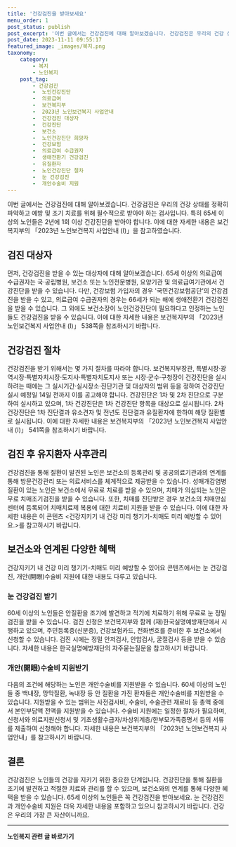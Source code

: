 ```yaml
---
title: '건강검진을 받아보세요'
menu_order: 1
post_status: publish
post_excerpt: '이번 글에서는 건강검진에 대해 알아보겠습니다. 건강검진은 우리의 건강 상태를 정확히 파악하고 예방 및 조기 치료를 위해 필수적으로 받아야 하는 검사입니다. 특히 65세 이상의 노인들은 2년에 1회 이상 건강진단을 받아야 합니다. 이에 대한 자세한 내용은 보건복지부의  2023년 노인보건복지 사업안내  Ⅰ  을 참고하였습니다.'
post_date: 2023-11-11 09:55:17
featured_image: _images/복지.png
taxonomy:
    category:
        - 복지
        - 노인복지
    post_tag:
        - 건강검진
        -  노인건강진단
        -  의료급여
        -  보건복지부
        -  2023년 노인보건복지 사업안내
        -  건강검진 대상자
        -  건강진단
        -  보건소
        -  노인건강진단 희망자
        -  건강보험
        -  의료급여 수급권자
        -  생애전환기 건강검진
        -  유질환자
        -  노인건강진단 절차
        -  눈 건강검진
        -  개안수술비 지원
---
```



이번 글에서는 건강검진에 대해 알아보겠습니다. 건강검진은 우리의 건강 상태를 정확히 파악하고 예방 및 조기 치료를 위해 필수적으로 받아야 하는 검사입니다. 특히 65세 이상의 노인들은 2년에 1회 이상 건강진단을 받아야 합니다. 이에 대한 자세한 내용은 보건복지부의 「2023년 노인보건복지 사업안내 (Ⅰ)」을 참고하였습니다.

## 검진 대상자

먼저, 건강검진을 받을 수 있는 대상자에 대해 알아보겠습니다. 65세 이상의 의료급여 수급권자는 국·공립병원, 보건소 또는 노인전문병원, 요양기관 및 의료급여기관에서 건강진단을 받을 수 있습니다. 다만, 건강보험 가입자의 경우 '국민건강보험공단’의 건강검진을 받을 수 있고, 의료급여 수급권자의 경우는 66세가 되는 해에 생애전환기 건강검진을 받을 수 있습니다. 그 외에도 보건소장이 노인건강진단이 필요하다고 인정하는 노인들도 건강검진을 받을 수 있습니다. 이에 대한 자세한 내용은 보건복지부의 「2023년 노인보건복지 사업안내 (Ⅰ)」 538쪽을 참조하시기 바랍니다.

## 건강검진 절차

건강검진을 받기 위해서는 몇 가지 절차를 따라야 합니다. 보건복지부장관, 특별시장·광역시장·특별자치시장·도지사·특별자치도지사 또는 시장·군수·구청장이 건강진단을 실시하려는 때에는 그 실시기간·실시장소·진단기관 및 대상자의 범위 등을 정하여 건강진단 실시 예정일 14일 전까지 이를 공고해야 합니다. 건강진단은 1차 및 2차 진단으로 구분하여 실시하고 있으며, 1차 건강진단은 1차 건강진단 항목을 대상으로 실시됩니다. 2차 건강진단은 1차 진단결과 유소견자 및 전년도 진단결과 유질환자에 한하여 해당 질환별로 실시됩니다. 이에 대한 자세한 내용은 보건복지부의 「2023년 노인보건복지 사업안내 (Ⅰ)」 541쪽을 참조하시기 바랍니다.

## 검진 후 유지환자 사후관리

건강검진을 통해 질환이 발견된 노인은 보건소의 등록관리 및 공공의료기관과의 연계를 통해 방문건강관리 또는 의료서비스를 체계적으로 제공받을 수 있습니다. 성매개감염병 질환이 있는 노인은 보건소에서 무료로 치료를 받을 수 있으며, 치매가 의심되는 노인은 무료 치매조기검진을 받을 수 있습니다. 또한, 치매를 진단받은 경우 보건소의 치매안심센터에 등록되어 치매치료제 복용에 대한 치료비 지원을 받을 수 있습니다. 이에 대한 자세한 내용은 이 콘텐츠 <건강지키기 내 건강 미리 챙기기-치매도 미리 예방할 수 있어요.>를 참고하시기 바랍니다.

## 보건소와 연계된 다양한 혜택

건강지키기 내 건강 미리 챙기기-치매도 미리 예방할 수 있어요 콘텐츠에서는 눈 건강검진, 개안(開眼)수술비 지원에 대한 내용도 다루고 있습니다.

### 눈 건강검진 받기

60세 이상의 노인들은 안질환을 조기에 발견하고 적기에 치료하기 위해 무료로 눈 정밀 검진을 받을 수 있습니다. 검진 신청은 보건복지부와 함께 (재)한국실명예방재단에서 시행하고 있으며, 주민등록증(신분증), 건강보험카드, 전화번호를 준비한 후 보건소에서 신청할 수 있습니다. 검진 시에는 정밀 안저검사, 안압검사, 굴절검사 등을 받을 수 있습니다. 자세한 내용은 한국실명예방재단의 자주묻는질문을 참고하시기 바랍니다.

### 개안(開眼)수술비 지원받기

다음의 조건에 해당하는 노인은 개안수술비를 지원받을 수 있습니다. 60세 이상의 노인들 중 백내장, 망막질환, 녹내장 등 안 질환을 가진 환자들은 개안수술비를 지원받을 수 있습니다. 지원받을 수 있는 범위는 사전검사비, 수술비, 수술관련 재료비 등 총액 중에서 본인부담액 전액을 지원받을 수 있습니다. 수술비 지원에는 일정한 절차가 필요하며, 신청서와 의료지원신청서 및 기초생활수급자/차상위계층/한부모가족증명서 등의 서류를 제출하여 신청해야 합니다. 자세한 내용은 보건복지부의 「2023년 노인보건복지 사업안내」를 참고하시기 바랍니다.

## 결론

건강검진은 노인들의 건강을 지키기 위한 중요한 단계입니다. 건강진단을 통해 질환을 조기에 발견하고 적절한 치료와 관리를 할 수 있으며, 보건소와의 연계를 통해 다양한 혜택을 받을 수 있습니다. 65세 이상의 노인들은 꼭 건강검진을 받아보세요. 눈 건강검진과 개안수술비 지원은 더욱 자세한 내용을 포함하고 있으니 참고하시기 바랍니다. 건강은 우리의 가장 큰 자산이니까요.
<!-- wp:separator -->
<hr class="wp-block-separator has-alpha-channel-opacity"/>
<!-- /wp:separator -->

<!-- wp:group {"backgroundColor":"base","layout":{"type":"constrained"}} -->
<div class="wp-block-group has-base-background-color has-background"><!-- wp:paragraph {"align":"center","fontSize":"medium"} -->
<p class="has-text-align-center has-large-font-size"><strong>노인복지 관련 글 바로가기</strong></p>
<!-- /wp:paragraph -->


<!-- wp:latest-posts
{"categories":[{"id":15998,"count":19,"description":"","link":"https://uknowlaw.com/category/%eb%85%b8%ec%9d%b8%eb%b3%b5%ec%a7%80/","name":"노인복지","slug":"노인복지","taxonomy":"category","parent":0,"meta":[],"_links":{"self":[{"href":"https://uknowlaw.com/wp-json/wp/v2/categories/15998"}],"collection":[{"href":"https://uknowlaw.com/wp-json/wp/v2/categories"}],"about":[{"href":"https://uknowlaw.com/wp-json/wp/v2/taxonomies/category"}],"wp:post_type":[{"href":"https://uknowlaw.com/wp-json/wp/v2/posts?categories=15998"}],"curies":[{"name":"wp","href":"https://api.w.org/{rel}","templated":true}]}}],"postsToShow":100,"excerptLength":28,"postLayout":"grid","columns":2,"featuredImageAlign":"left","featuredImageSizeSlug":"large","fontSize":"small"} /--></div>
<!-- /wp:group -->